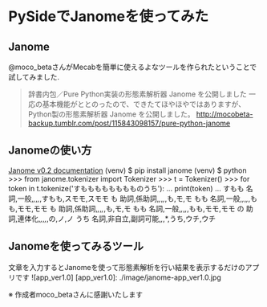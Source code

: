 # PySideでJanomeを使ってみた

## Janome
@moco_betaさんがMecabを簡単に使えるよなツールを作られたということで試してみました.

>辞書内包／Pure Python実装の形態素解析器 Janome を公開しました
>一応の基本機能がととのったので、できたてほやほやではありますが、Python製の形態素解析器 Janome を公開しました。
>http://mocobeta-backup.tumblr.com/post/115843098157/pure-python-janome

## Janomeの使い方
[Janome v0.2 documentation](http://mocobeta.github.io/janome/)
    (venv) $ pip install janome
    (venv) $ python
    >>> from janome.tokenizer import Tokenizer
    >>> t = Tokenizer()
    >>> for token in t.tokenize('すもももももももものうち'):
    ...     print(token)
    ...
    すもも 名詞,一般,*,*,*,*,すもも,スモモ,スモモ
    も    助詞,係助詞,*,*,*,*,も,モ,モ
    もも  名詞,一般,*,*,*,*,もも,モモ,モモ
    も    助詞,係助詞,*,*,*,*,も,モ,モ
    もも  名詞,一般,*,*,*,*,もも,モモ,モモ
    の    助詞,連体化,*,*,*,*,の,ノ,ノ
    うち  名詞,非自立,副詞可能,*,*,*,うち,ウチ,ウチ

## Janomeを使ってみるツール
文章を入力するとJanomeを使って形態素解析を行い結果を表示するだけのアプリです
![app_ver1.0]
[app_ver1.0]: ./image/janome-app_ver1.0.jpg



※ 作成者moco_betaさんに感謝いたします
